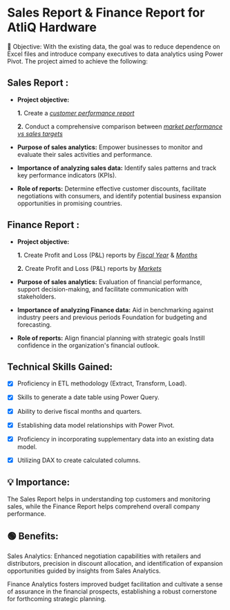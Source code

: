 # Sales Report & Finance Report for AtliQ Hardware


🎯 Objective: With the existing data, the goal was to reduce dependence on Excel files and introduce company executives to data analytics using Power Pivot. The project aimed to achieve the following:


## Sales Report :


- **Project objective:** 

    **1.** Create a _[customer performance report](https://github.com/sujeet424/SALES-REPORT-FINANCE-REPORT-for-AtliQ-Hardware-in-Excel/blob/master/Customer%20Performance%20Report.pdf)_ 

    **2.** Conduct a comprehensive comparison between _[market performance vs sales targets](https://github.com/sujeet424/SALES-REPORT-FINANCE-REPORT-for-AtliQ-Hardware-in-Excel/blob/master/Market%20Performance%20vs%20Target%20Report.pdf)_

- **Purpose of sales analytics:** Empower businesses to monitor and evaluate their sales activities and performance.

- **Importance of analyzing sales data:** Identify sales patterns and track key performance indicators (KPIs).

- **Role of reports:** Determine effective customer discounts, facilitate negotiations with consumers, and identify potential business expansion opportunities in promising countries.


## Finance Report :

- **Project objective:** 

    **1.** Create Profit and Loss (P&L) reports by _[Fiscal Year](https://github.com/sujeet424/SALES-REPORT-FINANCE-REPORT-for-AtliQ-Hardware-in-Excel/blob/master/P%26L%20Statement%20by%20Fiscal%20Year.pdf)_ & _[Months](https://github.com/sujeet424/SALES-REPORT-FINANCE-REPORT-for-AtliQ-Hardware-in-Excel/blob/master/P%26L%20Statement%20by%20Months.pdf)_ 

   **2.** Create Profit and Loss (P&L) reports by _[Markets](https://github.com/sujeet424/SALES-REPORT-FINANCE-REPORT-for-AtliQ-Hardware-in-Excel/blob/master/P%26L%20Statement%20by%20Markets.pdf)_

- **Purpose of sales analytics:** Evaluation of financial performance, support decision-making, and facilitate communication with stakeholders.

- **Importance of analyzing Finance data:** Aid in benchmarking against industry peers and previous periods Foundation for budgeting and forecasting.

- **Role of reports:** Align financial planning with strategic goals Instill confidence in the organization's financial outlook.


## Technical Skills Gained:
- [x]	Proficiency in ETL methodology (Extract, Transform, Load).
- [x]	Skills to generate a date table using Power Query.
- [x]	Ability to derive fiscal months and quarters.
- [x]	Establishing data model relationships with Power Pivot.
- [x]	Proficiency in incorporating supplementary data into an existing data model.
- [x]	Utilizing DAX to create calculated columns.



## 💡 Importance: 
The Sales Report helps in understanding top customers and monitoring sales, while the Finance Report helps comprehend overall company performance.


## 🟢 Benefits:

Sales Analytics: Enhanced negotiation capabilities with retailers and distributors, precision in discount allocation, and identification of expansion opportunities guided by insights from Sales Analytics.

Finance Analytics fosters improved budget facilitation and cultivate a sense of assurance in the financial prospects, establishing a robust cornerstone for forthcoming strategic planning.
